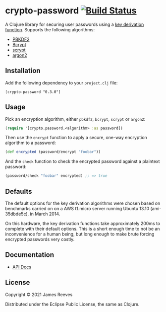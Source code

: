 # crypto-password [![Build Status](https://github.com/weavejester/crypto-password/actions/workflows/test.yml/badge.svg)](https://github.com/weavejester/crypto-password/actions/workflows/test.yml)

A Clojure library for securing user passwords using a
[key derivation function][1]. Supports the following algorithms:

* [PBKDF2](http://en.wikipedia.org/wiki/PBKDF2)
* [Bcrypt](http://bcrypt.sourceforge.net/)
* [scrypt](http://www.tarsnap.com/scrypt.html)
* [argon2](https://github.com/phxql/argon2-jvm)

[1]: http://en.wikipedia.org/wiki/Key_derivation_function

## Installation

Add the following dependency to your `project.clj` file:

    [crypto-password "0.3.0"]

## Usage

Pick an encryption algorithm, either `pbkdf2`, `bcrypt`, `scrypt`
or `argon2`:

```clojure
(require '[crypto.password.<algorithm> :as password])
```

Then use the `encrypt` function to apply a secure, one-way encryption
algorithm to a password:

```clojure
(def encrypted (password/encrypt "foobar"))
```

And the `check` function to check the encrypted password against a
plaintext password:

```clojure
(password/check "foobar" encrypted) ;; => true
```

## Defaults

The default options for the key derivation algorithms were chosen
based on benchmarks carried on on a AWS t1.micro server running Ubuntu
13.10 (ami-35dbde5c), in March 2014.

On this hardware, the key derivation functions take approximately
200ms to complete with their default options. This is a short enough
time to not be an inconvenience for a human being, but long enough to
make brute forcing encrypted passwords very costly.

## Documentation

* [API Docs](http://weavejester.github.com/crypto-password/)

## License

Copyright © 2021 James Reeves

Distributed under the Eclipse Public License, the same as Clojure.
